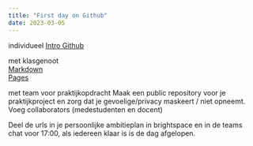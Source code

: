 ```yaml
---
title: "First day on Github"
date: 2023-03-05
---
```


individueel 
<a href="https://github.com/skills/introduction-to-github"> Intro Github </a>  

met klasgenoot  
<a href="https://github.com/skills/introduction-to-github"> Markdown </a>  
<a href="https://github.com/skills/github-pages"> Pages </a> 

met team voor praktijkopdracht
Maak een public repository voor je praktijkproject en zorg dat je gevoelige/privacy maskeert / niet opneemt.
Voeg collaborators (medestudenten en docent)

Deel de urls in je persoonlijke ambitieplan in brightspace en in de teams chat voor 17:00, als iedereen klaar is is de dag afgelopen.
